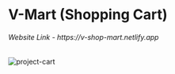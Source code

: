 <h1>V-Mart (Shopping Cart)</h1>

<h6>Website Link - https://v-shop-mart.netlify.app</h6>


![project-cart](https://github.com/VARUNKUMAR2020/shop-cart/assets/111338202/73d152ad-3d75-486c-b8f9-bbad326eaede)
